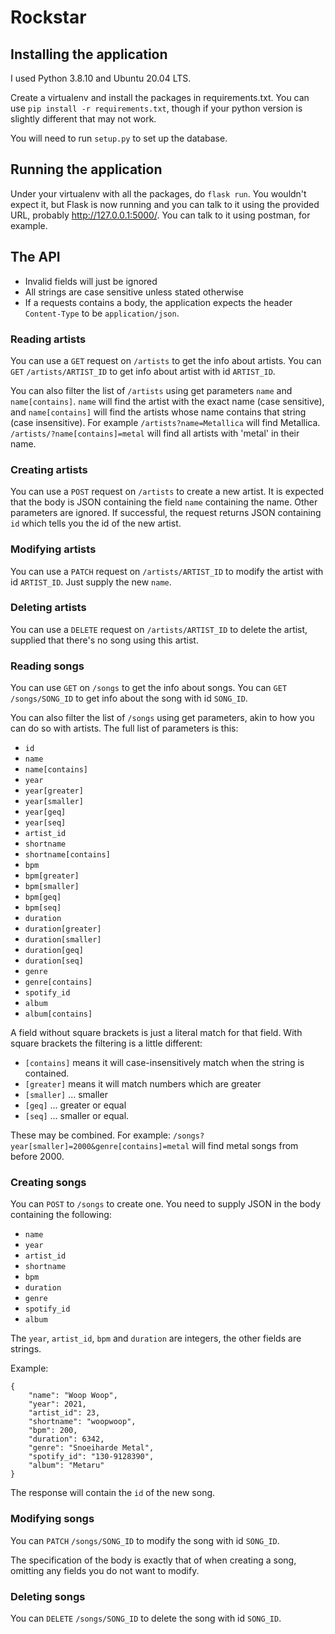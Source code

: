 # Rockstar

## Installing the application
I used Python 3.8.10 and Ubuntu 20.04 LTS.

Create a virtualenv and install the packages in requirements.txt. You can use `pip install -r requirements.txt`, though if your python version is slightly different that may not work.

You will need to run `setup.py` to set up the database.

## Running the application
Under your virtualenv with all the packages, do `flask run`. You wouldn't expect it, but Flask is now running and you can talk to it using the provided URL, probably http://127.0.0.1:5000/. You can talk to it using postman, for example.

## The API

- Invalid fields will just be ignored
- All strings are case sensitive unless stated otherwise
- If a requests contains a body, the application expects the header `Content-Type` to be `application/json`.

### Reading artists
You can use a `GET` request on `/artists` to get the info about artists. You can `GET` `/artists/ARTIST_ID` to get info about artist with id `ARTIST_ID`.

You can also filter the list of `/artists` using get parameters `name` and `name[contains]`. `name` will find the artist with the exact name (case sensitive), and `name[contains]` will find the artists whose name contains that string (case insensitive). For example `/artists?name=Metallica` will find Metallica. `/artists/?name[contains]=metal` will find all artists with 'metal' in their name.

### Creating artists
You can use a `POST` request on `/artists` to create a new artist. It is expected that the body is JSON containing the field `name` containing the name. Other parameters are ignored. If successful, the request returns JSON containing `id` which tells you the id of the new artist.

### Modifying artists
You can use a `PATCH` request on `/artists/ARTIST_ID` to modify the artist with id `ARTIST_ID`. Just supply the new `name`.

### Deleting artists
You can use a `DELETE` request on `/artists/ARTIST_ID` to delete the artist, supplied that there's no song using this artist.

### Reading songs
You can use `GET` on `/songs` to get the info about songs. You can `GET` `/songs/SONG_ID` to get info about the song with id `SONG_ID`.

You can also filter the list of `/songs` using get parameters, akin to how you can do so with artists. The full list of parameters is this:

- `id`
- `name`
- `name[contains]`
- `year`
- `year[greater]`
- `year[smaller]`
- `year[geq]`
- `year[seq]`
- `artist_id`
- `shortname`
- `shortname[contains]`
- `bpm`
- `bpm[greater]`
- `bpm[smaller]`
- `bpm[geq]`
- `bpm[seq]`
- `duration`
- `duration[greater]`
- `duration[smaller]`
- `duration[geq]`
- `duration[seq]`
- `genre`
- `genre[contains]`
- `spotify_id`
- `album`
- `album[contains]`

A field without square brackets is just a literal match for that field. With square brackets the filtering is a little different:

- `[contains]` means it will case-insensitively match when the string is contained.
- `[greater]` means it will match numbers which are greater
- `[smaller]` ... smaller
- `[geq]` ... greater or equal
- `[seq]` ... smaller or equal.

These may be combined. For example: `/songs?year[smaller]=2000&genre[contains]=metal` will find metal songs from before 2000.

### Creating songs
You can `POST` to `/songs` to create one. You need to supply JSON in the body containing the following:

- `name`
- `year`
- `artist_id`
- `shortname`
- `bpm`
- `duration`
- `genre`
- `spotify_id`
- `album`

The `year`, `artist_id`, `bpm` and `duration` are integers, the other fields are strings.

Example:

    {
        "name": "Woop Woop",
        "year": 2021,
        "artist_id": 23,
        "shortname": "woopwoop",
        "bpm": 200,
        "duration": 6342,
        "genre": "Snoeiharde Metal",
        "spotify_id": "130-9128390",
        "album": "Metaru"
    }

The response will contain the `id` of the new song.

### Modifying songs
You can `PATCH` `/songs/SONG_ID` to modify the song with id `SONG_ID`.

The specification of the body is exactly that of when creating a song, omitting any fields you do not want to modify.

### Deleting songs
You can `DELETE` `/songs/SONG_ID` to delete the song with id `SONG_ID`.
